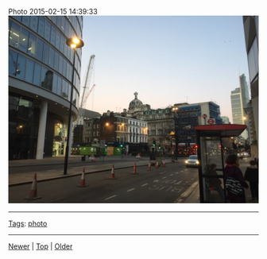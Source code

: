 <!--
title: Photo 2015-02-15 14
date: 2020-06-28T14:51:45.036Z
tags: photo
-->





Photo 2015-02-15 14:39:33
![](111077489147-0.jpg)

<!--BOTTOM-POST-NAVIGATION-->
---

[Tags](tags.md): [photo](tag-photo.md)

---

[Newer](111072547477.md) | [Top](index.md) | [Older](111712896787.md)